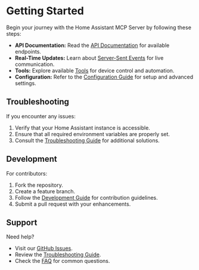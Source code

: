 # Getting Started

Begin your journey with the Home Assistant MCP Server by following these steps:

- **API Documentation:** Read the [API Documentation](api.md) for available endpoints.
- **Real-Time Updates:** Learn about [Server-Sent Events](api/sse.md) for live communication.
- **Tools:** Explore available [Tools](tools/tools.md) for device control and automation.
- **Configuration:** Refer to the [Configuration Guide](getting-started/configuration.md) for setup and advanced settings.

## Troubleshooting

If you encounter any issues:
1. Verify that your Home Assistant instance is accessible.
2. Ensure that all required environment variables are properly set.
3. Consult the [Troubleshooting Guide](troubleshooting.md) for additional solutions.

## Development

For contributors:
1. Fork the repository.
2. Create a feature branch.
3. Follow the [Development Guide](development/development.md) for contribution guidelines.
4. Submit a pull request with your enhancements.

## Support

Need help?
- Visit our [GitHub Issues](https://github.com/jango-blockchained/homeassistant-mcp/issues).
- Review the [Troubleshooting Guide](troubleshooting.md).
- Check the [FAQ](troubleshooting.md#faq) for common questions. 